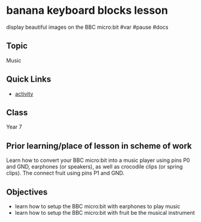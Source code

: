 # banana keyboard blocks lesson

display beautiful images on the BBC micro:bit #var #pause #docs

## Topic

Music

## Quick Links

* [activity](/microbit/lessons/banana-keyboard/activity)

## Class

Year 7

## Prior learning/place of lesson in scheme of work

Learn how to convert your BBC micro:bit into a music player using pins P0 and GND, earphones (or speakers), as well as crocodile clips (or spring clips). The connect fruit using pins P1 and GND.

## Objectives

* learn how to setup the BBC micro:bit with earphones to play music
* learn how to setup the BBC micro:bit with fruit be the musical instrument

